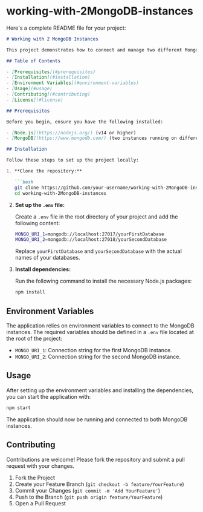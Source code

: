 # working-with-2MongoDB-instances
Here's a complete README file for your project:

```markdown
# Working with 2 MongoDB Instances

This project demonstrates how to connect and manage two different MongoDB instances within a single Node.js application using MongoDB and Express.js.

## Table of Contents

- [Prerequisites](#prerequisites)
- [Installation](#installation)
- [Environment Variables](#environment-variables)
- [Usage](#usage)
- [Contributing](#contributing)
- [License](#license)

## Prerequisites

Before you begin, ensure you have the following installed:

- [Node.js](https://nodejs.org/) (v14 or higher)
- [MongoDB](https://www.mongodb.com/) (two instances running on different ports)

## Installation

Follow these steps to set up the project locally:

1. **Clone the repository:**

   ```bash
   git clone https://github.com/your-username/working-with-2MongoDB-instances.git
   cd working-with-2MongoDB-instances
   ```

2. **Set up the `.env` file:**

   Create a `.env` file in the root directory of your project and add the following content:

   ```bash
   MONGO_URI_1=mongodb://localhost:27017/yourFirstDatabase
   MONGO_URI_2=mongodb://localhost:27018/yourSecondDatabase
   ```

   Replace `yourFirstDatabase` and `yourSecondDatabase` with the actual names of your databases.

3. **Install dependencies:**

   Run the following command to install the necessary Node.js packages:

   ```bash
   npm install
   ```

## Environment Variables

The application relies on environment variables to connect to the MongoDB instances. The required variables should be defined in a `.env` file located at the root of the project:

- `MONGO_URI_1`: Connection string for the first MongoDB instance.
- `MONGO_URI_2`: Connection string for the second MongoDB instance.

## Usage

After setting up the environment variables and installing the dependencies, you can start the application with:

```bash
npm start
```

The application should now be running and connected to both MongoDB instances.

## Contributing

Contributions are welcome! Please fork the repository and submit a pull request with your changes.

1. Fork the Project
2. Create your Feature Branch (`git checkout -b feature/YourFeature`)
3. Commit your Changes (`git commit -m 'Add YourFeature'`)
4. Push to the Branch (`git push origin feature/YourFeature`)
5. Open a Pull Request


